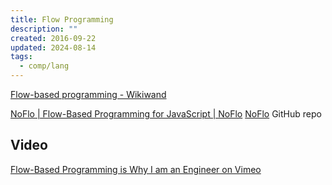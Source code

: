 ```yaml
---
title: Flow Programming
description: ""
created: 2016-09-22
updated: 2024-08-14
tags:
  - comp/lang
---
```


[Flow-based programming - Wikiwand](https://omni.wikiwand.com/en/Flow-based_programming)

[NoFlo | Flow-Based Programming for JavaScript | NoFlo](http://noflojs.org/)
[NoFlo](https://github.com/noflo) GitHub repo

## Video

[Flow-Based Programming is Why I am an Engineer on Vimeo](https://vimeo.com/72855695)
